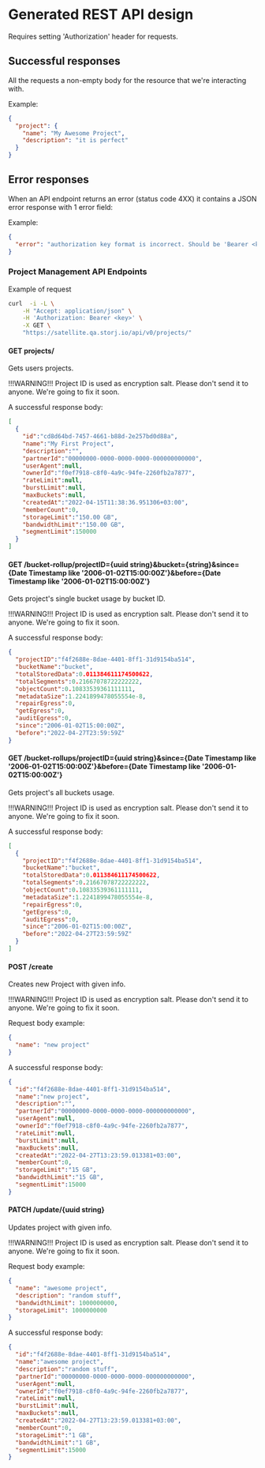 # Generated REST API design

Requires setting 'Authorization' header for requests.

## Successful responses
All the requests a non-empty body for the resource that we're interacting with.

Example:

```json
{
  "project": {
    "name": "My Awesome Project",
    "description": "it is perfect"
  }
}
```

## Error responses
When an API endpoint returns an error (status code 4XX) it contains a JSON error response with 1 error field:

Example:

```json
{
  "error": "authorization key format is incorrect. Should be 'Bearer <key>'"
}
```

### Project Management API Endpoints
Example of request
```bash
curl  -i -L \
    -H "Accept: application/json" \
    -H 'Authorization: Bearer <key>' \
    -X GET \
    "https://satellite.qa.storj.io/api/v0/projects/"
```
#### GET projects/
Gets users projects.

!!!WARNING!!! Project ID is used as encryption salt. Please don't send it to anyone. We're going to fix it soon. 

A successful response body:

```json
[
  {
    "id":"cd8d64bd-7457-4661-b88d-2e257bd0d88a",
    "name":"My First Project",
    "description":"",
    "partnerId":"00000000-0000-0000-0000-000000000000",
    "userAgent":null,
    "ownerId":"f0ef7918-c8f0-4a9c-94fe-2260fb2a7877",
    "rateLimit":null,
    "burstLimit":null,
    "maxBuckets":null,
    "createdAt":"2022-04-15T11:38:36.951306+03:00",
    "memberCount":0,
    "storageLimit":"150.00 GB",
    "bandwidthLimit":"150.00 GB",
    "segmentLimit":150000
  }
]
```

#### GET /bucket-rollup/projectID={uuid string}&bucket={string}&since={Date Timestamp like '2006-01-02T15:00:00Z'}&before={Date Timestamp like '2006-01-02T15:00:00Z'}
Gets project's single bucket usage by bucket ID.

!!!WARNING!!! Project ID is used as encryption salt. Please don't send it to anyone. We're going to fix it soon.

A successful response body:

```json
{
  "projectID":"f4f2688e-8dae-4401-8ff1-31d9154ba514",
  "bucketName":"bucket",
  "totalStoredData":0.011384611174500622,
  "totalSegments":0.21667078722222222,
  "objectCount":0.10833539361111111,
  "metadataSize":1.2241899478055554e-8,
  "repairEgress":0,
  "getEgress":0,
  "auditEgress":0,
  "since":"2006-01-02T15:00:00Z",
  "before":"2022-04-27T23:59:59Z"
}
```

#### GET /bucket-rollups/projectID={uuid string}&since={Date Timestamp like '2006-01-02T15:00:00Z'}&before={Date Timestamp like '2006-01-02T15:00:00Z'}
Gets project's all buckets usage.

!!!WARNING!!! Project ID is used as encryption salt. Please don't send it to anyone. We're going to fix it soon.

A successful response body:

```json
[
  {
    "projectID":"f4f2688e-8dae-4401-8ff1-31d9154ba514",
    "bucketName":"bucket",
    "totalStoredData":0.011384611174500622,
    "totalSegments":0.21667078722222222,
    "objectCount":0.10833539361111111,
    "metadataSize":1.2241899478055554e-8,
    "repairEgress":0,
    "getEgress":0,
    "auditEgress":0,
    "since":"2006-01-02T15:00:00Z",
    "before":"2022-04-27T23:59:59Z"
  }
]
```

#### POST /create
Creates new Project with given info.

!!!WARNING!!! Project ID is used as encryption salt. Please don't send it to anyone. We're going to fix it soon.

Request body example:

```json
{
  "name": "new project"
}
```

A successful response body:

```json
{
  "id":"f4f2688e-8dae-4401-8ff1-31d9154ba514",
  "name":"new project",
  "description":"",
  "partnerId":"00000000-0000-0000-0000-000000000000",
  "userAgent":null,
  "ownerId":"f0ef7918-c8f0-4a9c-94fe-2260fb2a7877",
  "rateLimit":null,
  "burstLimit":null,
  "maxBuckets":null,
  "createdAt":"2022-04-27T13:23:59.013381+03:00",
  "memberCount":0,
  "storageLimit":"15 GB",
  "bandwidthLimit":"15 GB",
  "segmentLimit":15000
}
```

#### PATCH /update/{uuid string}
Updates project with given info.

!!!WARNING!!! Project ID is used as encryption salt. Please don't send it to anyone. We're going to fix it soon.

Request body example:

```json
{
  "name": "awesome project",
  "description": "random stuff",
  "bandwidthLimit": 1000000000,
  "storageLimit": 1000000000
}
```

A successful response body:

```json
{
  "id":"f4f2688e-8dae-4401-8ff1-31d9154ba514",
  "name":"awesome project",
  "description":"random stuff",
  "partnerId":"00000000-0000-0000-0000-000000000000",
  "userAgent":null,
  "ownerId":"f0ef7918-c8f0-4a9c-94fe-2260fb2a7877",
  "rateLimit":null,
  "burstLimit":null,
  "maxBuckets":null,
  "createdAt":"2022-04-27T13:23:59.013381+03:00",
  "memberCount":0,
  "storageLimit":"1 GB",
  "bandwidthLimit":"1 GB",
  "segmentLimit":15000
}
```
